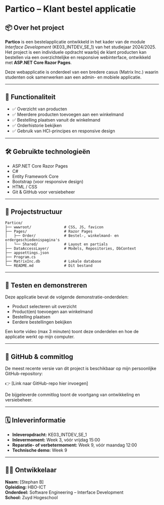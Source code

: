 
# Partico – Klant bestel applicatie

## 📦 Over het project

**Partico** is een bestelapplicatie ontwikkeld in het kader van de module *Interface Development* (KE03_INTDEV_SE_1) van het studiejaar 2024/2025. Het project is een individuele opdracht waarbij de klant producten kan bestellen via een overzichtelijke en responsive webinterface, ontwikkeld met **ASP.NET Core Razor Pages**.

Deze webapplicatie is onderdeel van een bredere casus (Matrix Inc.) waarin studenten ook samenwerken aan een admin- en mobiele applicatie.

---

## 🎯 Functionaliteit

- ✅ Overzicht van producten
- ✅ Meerdere producten toevoegen aan een winkelmand
- ✅ Bestelling plaatsen vanuit de winkelmand
- ✅ Orderhistorie bekijken
- ✅ Gebruik van HCI-principes en responsive design

---

## 🛠️ Gebruikte technologieën

- ASP.NET Core Razor Pages
- C#
- Entity Framework Core
- Bootstrap (voor responsive design)
- HTML / CSS
- Git & GitHub voor versiebeheer

---

## 📁 Projectstructuur

```
Partico/
├── wwwroot/               # CSS, JS, favicon
├── Pages/                 # Razor Pages
│   ├── Order/             # Bestel-, winkelmand- en ordergeschiedenispagina's
│   └── Shared/            # Layout en partials
├── DataAccessLayer/       # Models, Repositories, DbContext
├── appsettings.json
├── Program.cs
├── MatrixInc.db           # Lokale database
└── README.md              # Dit bestand
```

---

## 🧪 Testen en demonstreren

Deze applicatie bevat de volgende demonstratie-onderdelen:

- Product selecteren uit overzicht
- Product(en) toevoegen aan winkelmand
- Bestelling plaatsen
- Eerdere bestellingen bekijken

Een korte video (max 3 minuten) toont deze onderdelen en hoe de applicatie werkt op mijn computer.

---

## 🔗 GitHub & commitlog

De meest recente versie van dit project is beschikbaar op mijn persoonlijke GitHub-repository:

👉 [Link naar GitHub-repo hier invoegen]

De bijgeleverde commitlog toont de voortgang van ontwikkeling en versiebeheer.

---

## 🗓️ Inleverinformatie

- **Inleveropdracht:** KE03_INTDEV_SE_1
- **Inlevermoment:** Week 3, vóór vrijdag 15:00
- **Reparatie- of verbetermoment:** Week 9, vóór maandag 12:00
- **Technische demo:** Week 9

---

## 👨‍💻 Ontwikkelaar

**Naam:** [Stephan B]  
**Opleiding:** HBO-ICT  
**Onderdeel:** Software Engineering – Interface Development  
**School:** Zuyd Hogeschool  
